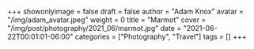 +++
showonlyimage = false
draft = false
author = "Adam Knox"
avatar = "/img/adam_avatar.jpeg"
weight = 0
title = "Marmot"
cover = "/img/post/photography/2021_06/marmot.jpg"
date = "2021-06-22T00:01:01-06:00"
categories = ["Photography", "Travel"]
tags = []
+++
<!--more-->
